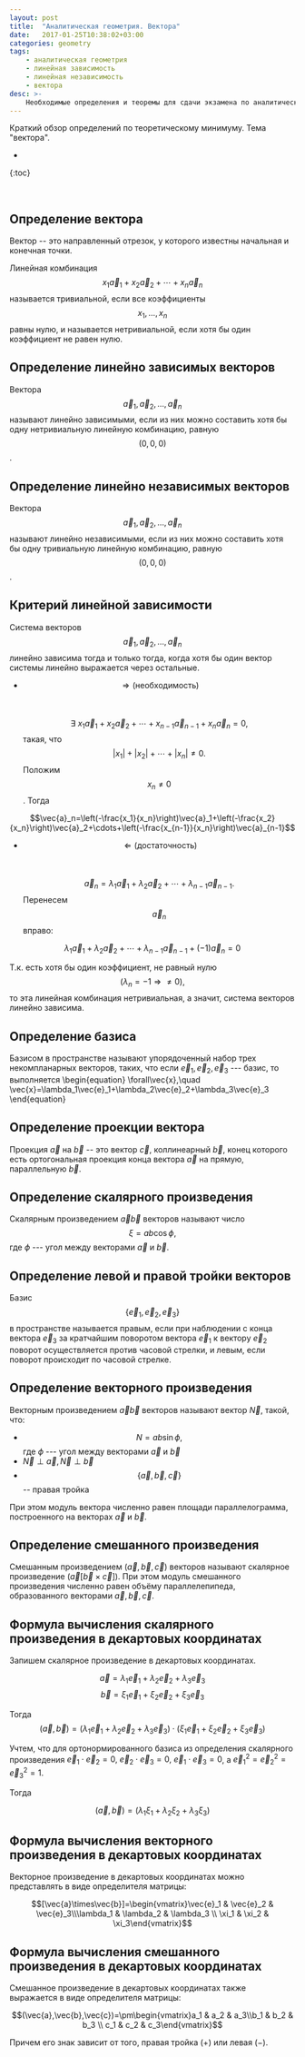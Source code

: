 ```yaml
---
layout: post
title:  "Аналитическая геометрия. Вектора"
date:   2017-01-25T10:38:02+03:00
categories: geometry 
tags: 
    - аналитическая геометрия
    - линейная зависимость
    - линейная независимость
    - вектора
desc: >-
    Необходимые определения и теоремы для сдачи экзамена по аналитической геометрии
---
```


Краткий обзор определений по теоретическому минимуму. Тема "вектора".
<!--ed--> 
 
* 
{:toc}

<br>

## Определение вектора
Вектор -- это направленный отрезок, у которого известны начальная и конечная точки.

Линейная комбинация  $$x_1\vec{a}_1+x_2\vec{a}_2+\cdots+x_n\vec{a}_n$$ называется тривиальной, если все коэффициенты $$x_1,\ldots,x_n$$ равны нулю, и называется нетривиальной, если хотя бы один коэффициент не равен нулю.

## Определение линейно зависимых векторов
Вектора $$\vec{a}_1,\vec{a}_2,\ldots,\vec{a}_n$$ называют линейно зависимыми, если из них можно составить хотя бы одну нетривиальную линейную комбинацию, равную $$(0,0,0)$$.


## Определение линейно независимых векторов
Вектора $$\vec{a}_1,\vec{a}_2,\ldots,\vec{a}_n$$ называют линейно независимыми, если из них можно составить хотя бы одну тривиальную линейную комбинацию, равную $$(0,0,0)$$.

## Критерий линейной зависимости
Система векторов $$\vec{a}_1,\vec{a}_2,\ldots,\vec{a}_n$$ линейно зависима тогда и только тогда, когда хотя бы один вектор системы линейно выражается через остальные.
* $$\Rightarrow (\text{необходимость})$$<br><br>
$$\exists\ x_1\vec{a}_1+x_2\vec{a}_2+\cdots+x_{n-1}\vec{a}_{n-1}+x_n\vec{a}_n=0,$$  такая, что $$|x_1|+|x_2|+\cdots+|x_n|\ne0.$$ Положим $$x_{n}\ne0$$. Тогда 

$$\vec{a}_n=\left(-\frac{x_1}{x_n}\right)\vec{a}_1+\left(-\frac{x_2}{x_n}\right)\vec{a}_2+\cdots+\left(-\frac{x_{n-1}}{x_n}\right)\vec{a}_{n-1}$$   

* $$\Leftarrow (\text{достаточность})$$<br><br>
$$\vec{a}_n=\lambda_1\vec{a}_1+\lambda_2\vec{a}_2+\cdots+\lambda_{n-1}\vec{a}_{n-1}. $$ Перенесем $$\vec{a}_n$$ вправо: 

$$\lambda_1\vec{a}_1+\lambda_2\vec{a}_2+\cdots+\lambda_{n-1}\vec{a}_{n-1}+(-1)\vec{a}_n=0$$

Т.к. есть хотя бы один коэффициент, не равный нулю $$(\lambda_n=-1\Rightarrow\ne0),$$ то эта линейная комбинация нетривиальная, а значит, система векторов линейно зависима.

## Определение базиса
Базисом в пространстве называют упорядоченный набор трех некомпланарных векторов, таких, что если $\vec{e}_1,\vec{e}_2,\vec{e}_3$ --- базис, то выполняется
\begin{equation}
    \forall\vec{x},\quad \vec{x}=\lambda_1\vec{e}_1+\lambda_2\vec{e}_2+\lambda_3\vec{e}_3
\end{equation}


## Определение проекции вектора
Проекция $\vec{a}$ на $\vec{b}$ -- это вектор $\vec{с}$, коллинеарный $\vec{b}$, конец которого есть ортогональная проекция конца вектора $\vec{a}$ на прямую, параллельную $\vec{b}$.

## Определение скалярного произведения
Скалярным произведением $\vec{a}\vec{b}$ векторов называют число $$\xi=ab\cos\phi,$$ где $\phi$ --- угол между векторами $\vec{a}$ и $\vec{b}$. 

## Определение левой и правой тройки векторов
Базис $$\{\vec{e}_1,\vec{e}_2,\vec{e}_3\}$$ в пространстве называется правым, если при наблюдении с конца вектора $\vec{e}_3$ за кратчайшим поворотом вектора $\vec{e}_1$ к вектору $\vec{e}_2$ поворот осуществляется против часовой стрелки, и левым, если поворот происходит по часовой стрелке.

## Определение векторного произведения
Векторным произведением $\vec{a}\vec{b}$ векторов называют вектор $\vec{N}$, такой, что:

- $$N=ab\sin\phi,$$ где $\phi$ --- угол между векторами $\vec{a}$ и $\vec{b}$ 
- $\vec{N}\perp\vec{a}, \vec{N}\perp\vec{b}$
- $$\{\vec{a},\vec{b},\vec{c}\}$$ -- правая тройка

При этом модуль вектора численно равен площади параллелограмма, построенного на векторах $\vec{a}$ и $\vec{b}$. 

## Определение смешанного произведения
Смешанным произведением $(\vec{a},\vec{b},\vec{c})$ векторов называют скалярное произведение $(\vec{a}[\vec{b}\times\vec{c}])$. 
При этом модуль смешанного произведения численно равен объёму параллелепипеда, образованного векторами $\vec {a} ,\vec {b} ,\vec {c}$.

## Формула вычисления скалярного произведения в декартовых координатах
Запишем скалярное произведение в декартовых координатах. 

$$\vec{a}=\lambda_1\vec{e}_1+\lambda_2\vec{e}_2+\lambda_3\vec{e}_3$$
$$\vec{b}=\xi_1\vec{e}_1+\xi_2\vec{e}_2+\xi_3\vec{e}_3$$

Тогда $$(\vec{a},\vec{b})=(\lambda_1\vec{e}_1+\lambda_2\vec{e}_2+\lambda_3\vec{e}_3)\cdot(\xi_1\vec{e}_1+\xi_2\vec{e}_2+\xi_3\vec{e}_3)$$

Учтем, что для ортонормированного базиса из определения скалярного произведения $\vec{e}_1\cdot\vec{e}_2=0,$ $\vec{e}_2\cdot\vec{e}_3=0,$ $\vec{e}_1\cdot\vec{e}_3=0$, а $\vec{e}^2_1=\vec{e}^2_2=\vec{e}^2_3=1$.   

Тогда

$$(\vec{a},\vec{b})=(\lambda_1\xi_1+\lambda_2\xi_2+\lambda_3\xi_3)$$

## Формула вычисления векторного произведения в декартовых координатах
Векторное произведение в декартовых координатах можно представлять в виде определителя матрицы:

$$[\vec{a}\times\vec{b}]=\begin{vmatrix}\vec{e}_1 & \vec{e}_2 & \vec{e}_3\\\lambda_1 & \lambda_2 & \lambda_3 \\ \xi_1 & \xi_2 & \xi_3\end{vmatrix}$$

## Формула вычисления смешанного произведения в декартовых координатах
Смешанное произведение в декартовых координатах также выражается в виде определителя матрицы:

$$(\vec{a},\vec{b},\vec{c})=\pm\begin{vmatrix}a_1 & a_2 & a_3\\b_1 & b_2 & b_3 \\ c_1 & c_2 & c_3\end{vmatrix}$$

Причем его знак зависит от того, правая тройка ($+$) или левая ($-$).